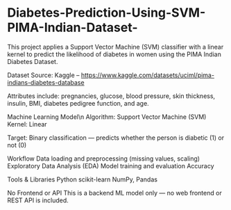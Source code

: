 # Diabetes-Prediction-Using-SVM-PIMA-Indian-Dataset-
This project applies a Support Vector Machine (SVM) classifier with a linear kernel to predict the likelihood of diabetes in women using the PIMA Indian Diabetes Dataset.

Dataset
Source: Kaggle – https://www.kaggle.com/datasets/uciml/pima-indians-diabetes-database

Attributes include: pregnancies, glucose, blood pressure, skin thickness, insulin, BMI, diabetes pedigree function, and age.

Machine Learning Model\n
Algorithm: Support Vector Machine (SVM)
Kernel: Linear

Target: Binary classification — predicts whether the person is diabetic (1) or not (0)

Workflow
Data loading and preprocessing (missing values, scaling)
Exploratory Data Analysis (EDA)
Model training and evaluation
Accuracy 

Tools & Libraries
Python
scikit-learn
NumPy, Pandas


No Frontend or API
This is a backend ML model only — no web frontend or REST API is included.
